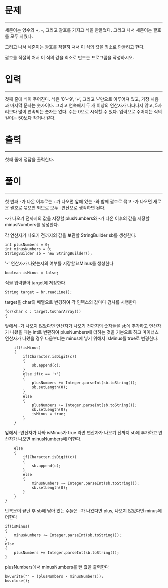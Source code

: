 # 문제

----

세준이는 양수와 +, -, 그리고 괄호를 가지고 식을 만들었다. 그리고 나서 세준이는 괄호를 모두 지웠다.

그리고 나서 세준이는 괄호를 적절히 쳐서 이 식의 값을 최소로 만들려고 한다.

괄호를 적절히 쳐서 이 식의 값을 최소로 만드는 프로그램을 작성하시오.

# 입력

---

첫째 줄에 식이 주어진다. 식은 ‘0’~‘9’, ‘+’, 그리고 ‘-’만으로 이루어져 있고, 가장 처음과 마지막 문자는 숫자이다. 그리고 연속해서 두 개 이상의 연산자가 나타나지 않고, 5자리보다 많이 연속되는 숫자는 없다. 수는 0으로 시작할 수 있다. 입력으로 주어지는 식의 길이는 50보다 작거나 같다.

# 출력

---

첫째 줄에 정답을 출력한다.

# 풀이

----

첫 번째 -가 나온 이후로는 +가 나오면 앞에 있는 -와 함께 괄호로 묶고 -가 나오면 새로운 괄호로 묶으면 되므로
모두 -연산으로 생각하면 된다.

-가 나오기 전까지의 값을 저장할 plusNumbers와 -가 나온 이후의 값을 저장할 minusNumbers를
생성한다.

각 연산자가 나오기 전까지의 값을 보관할 StringBuilder sb를 생성한다.

    int plusNumbers = 0;
    int minusNumbers = 0;
    StringBuilder sb = new StringBuilder();

 '-' 연산자가 나왔는지의 여부를 저장할 isMinus를 생성한다

    boolean isMinus = false;

식을 입력받아 target에 저장한다

    String target = br.readLine();

target을 char의 배열으로 변경하여 각 인덱스의 값마다 검사를 시행한다

    for(char c : target.toCharArray())
    {

앞에서 -가 나오지 않았다면 연산자가 나오기 전까지의 숫자들을 sb에 추가하고 
연산자가 나왔을 때는 int로 변환하여 plusNumbers에 더하는 것을 기본으로 하고
마이너스 연산자가 나왔을 경우 다음부터는 minus에 넣기 위해서 isMinus를 true로 변경한다.

        if(!isMinus)
        {
            if(Character.isDigit(c))
            {
                sb.append(c);
            }
            else if(c == '+')
            {
                plusNumbers += Integer.parseInt(sb.toString());
                sb.setLength(0);
            }
            else
            {
                plusNumbers += Integer.parseInt(sb.toString());
                sb.setLength(0);
                isMinus = true;
            }
        }

앞에서 -연산자가 나와 isMinus가 true 라면 연산자가 나오기 전까지 sb에 추가하고
연산자가 나오면 minusNumbers에 더한다.

        else
        {
            if(Character.isDigit(c))
            {
                sb.append(c);
            }
            else
            {
                minusNumbers += Integer.parseInt(sb.toString());
                sb.setLength(0);
            }
        }
    }

반복문이 끝난 후 sb에 남아 있는 수들은 -가 나왔다면 plus, 나오지 않았다면 minus에 더한다
    
    if(isMinus)
    {
        minusNumbers += Integer.parseInt(sb.toString());
    }
    else
    {
        plusNumbers += Integer.parseInt(sb.toString());
    }

plusNumbers에서 minusNumbers를 뺀 값을 출력한다

    bw.write("" + (plusNumbers - minusNumbers));
    bw.close();